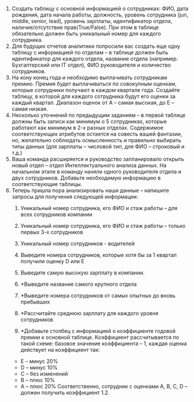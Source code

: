 1. Создать таблицу с основной информацией о сотрудниках: ФИО, дата рождения, дата начала работы, должность, уровень сотрудника (jun, middle, senior, lead), уровень зарплаты, идентификатор отдела, наличие/отсутствие прав(True/False). При этом в таблице обязательно должен быть уникальный номер для каждого сотрудника.
2. Для будущих отчетов аналитики попросили вас создать еще одну таблицу с информацией по отделам – в таблице должен быть идентификатор для каждого отдела, название отдела (например. Бухгалтерский или IT отдел), ФИО руководителя и количество сотрудников.
3. На кону конец года и необходимо выплачивать сотрудникам премию. Премия будет выплачиваться по совокупным оценкам, которые сотрудники получают в каждом квартале года. Создайте таблицу, в которой для каждого сотрудника будут его оценки за каждый квартал. Диапазон оценок от A – самая высокая, до E – самая низкая.
4. Несколько уточнений по предыдущим заданиям – в первой таблице должны быть записи как минимум о 5 сотрудниках, которые работают как минимум в 2-х разных отделах. Содержимое соответствующих атрибутов остается на совесть вашей фантазии, но, желательно соблюдать осмысленность и правильно выбирать типы данных (для зарплаты – числовой тип, для ФИО – строковый и т.д.)
5. Ваша команда расширяется и руководство запланировало открыть новый отдел – отдел Интеллектуального анализа данных. На начальном этапе в команду наняли одного руководителя отдела и двух сотрудников. Добавьте необходимую информацию в соответствующие таблицы.
6. Теперь пришла пора анализировать наши данные – напишите запросы для получения следующей информации:
   1. Уникальный номер сотрудника, его ФИО и стаж работы – для всех сотрудников компании 
   2. Уникальный номер сотрудника, его ФИО и стаж работы – только первых 3-х сотрудников 
   3. Уникальный номер сотрудников - водителей 
   4. Выведите номера сотрудников, которые хотя бы за 1 квартал получили оценку D или E 
   5. Выведите самую высокую зарплату в компании. 
   6. *Выведите название самого крупного отдела

   7. *Выведите номера сотрудников от самых опытных до вновь прибывших 
   8. *Рассчитайте среднюю зарплату для каждого уровня сотрудников 
   9. *Добавьте столбец с информацией о коэффициенте годовой премии к основной таблице. Коэффициент рассчитывается по такой схеме: базовое значение коэффициента – 1, каждая оценка действует на коэффициент так:
   * Е – минус 20% 
   * D – минус 10% 
   * С – без изменений 
   * B – плюс 10% 
   * A – плюс 20% 
   Соответственно, сотрудник с оценками А, В, С, D – должен получить коэффициент 1.2.